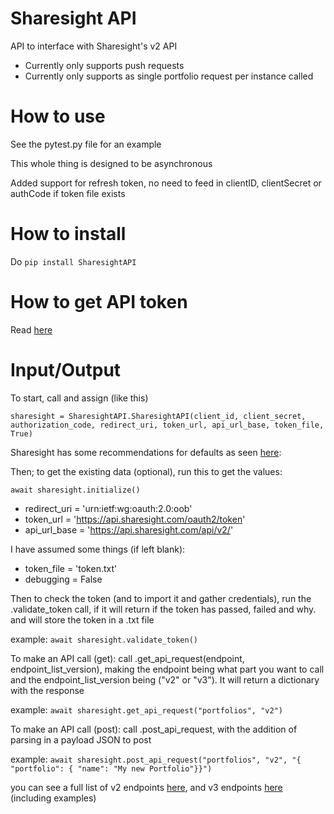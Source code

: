 # **Sharesight API** #

API to interface with Sharesight's v2 API

- Currently only supports push requests
- Currently only supports as single portfolio request per instance called

# **How to use** #
See the pytest.py file for an example

This whole thing is designed to be asynchronous 

Added support for refresh token, no need to feed in clientID, clientSecret or authCode if token file exists

# **How to install** #
Do ```pip install SharesightAPI```

# **How to get API token** #

Read [here](https://portfolio.sharesight.com/api/) 

# **Input/Output** #

To start, call and assign (like this)

`sharesight = SharesightAPI.SharesightAPI(client_id, client_secret, authorization_code, redirect_uri, token_url, api_url_base, token_file, True)`

Sharesight has some recommendations for defaults as seen [here](https://portfolio.sharesight.com/api/2/authentication_flow):

Then; to get the existing data (optional), run this to get the values:

`await sharesight.initialize()`

+ redirect_uri = 'urn:ietf:wg:oauth:2.0:oob'
+ token_url = 'https://api.sharesight.com/oauth2/token'
+ api_url_base = 'https://api.sharesight.com/api/v2/'

I have assumed some things (if left blank):

+ token_file = 'token.txt'
+ debugging = False

Then to check the token (and to import it and gather credentials), run the .validate_token call, if it will return if the token has passed, failed and why. and will store the token in a .txt file

example:
`await sharesight.validate_token()`

To make an API call (get): call .get_api_request(endpoint, endpoint_list_version), making the endpoint being what part you want to call and the endpoint_list_version being ("v2" or "v3"). It will return a dictionary with the response

example: `await sharesight.get_api_request("portfolios", "v2")`

To make an API call (post): call .post_api_request, with the addition of parsing in a payload JSON to post

example: `await sharesight.post_api_request("portfolios", "v2", "{ "portfolio": { "name": "My new Portfolio"}}")`

you can see a full list of v2 endpoints [here](https://portfolio.sharesight.com/api/2/doc/index.html), and v3 endpoints [here](https://portfolio.sharesight.com/api/3/doc/index.html) (including examples)

